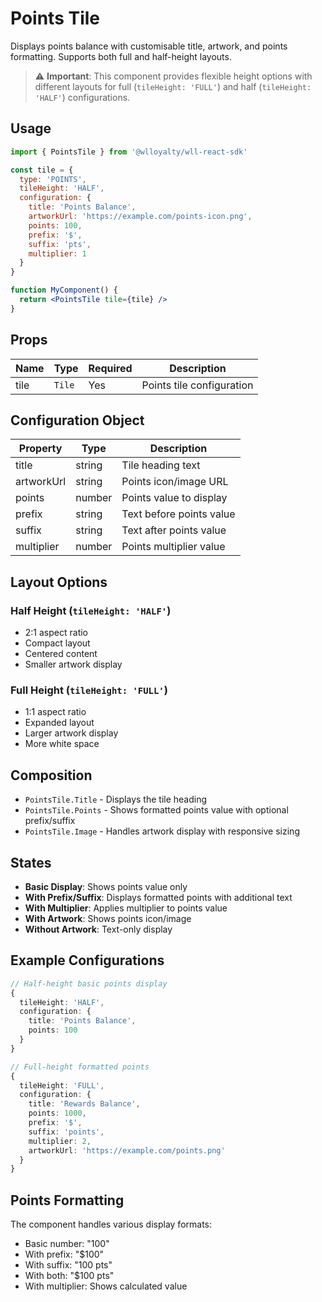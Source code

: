 # Points Tile

Displays points balance with customisable title, artwork, and points formatting. Supports both full and half-height layouts.

> ⚠️ **Important**: This component provides flexible height options with different layouts for full (`tileHeight: 'FULL'`) and half (`tileHeight: 'HALF'`) configurations.

## Usage

```jsx
import { PointsTile } from '@wlloyalty/wll-react-sdk'

const tile = {
  type: 'POINTS',
  tileHeight: 'HALF',
  configuration: {
    title: 'Points Balance',
    artworkUrl: 'https://example.com/points-icon.png',
    points: 100,
    prefix: '$',
    suffix: 'pts',
    multiplier: 1
  }
}

function MyComponent() {
  return <PointsTile tile={tile} />
}
```

## Props

| Name | Type | Required | Description |
|------|------|----------|-------------|
| tile | `Tile` | Yes | Points tile configuration |

## Configuration Object

| Property | Type | Description |
|----------|------|-------------|
| title | string | Tile heading text |
| artworkUrl | string | Points icon/image URL |
| points | number | Points value to display |
| prefix | string | Text before points value |
| suffix | string | Text after points value |
| multiplier | number | Points multiplier value |

## Layout Options

### Half Height (`tileHeight: 'HALF'`)
- 2:1 aspect ratio
- Compact layout
- Centered content
- Smaller artwork display

### Full Height (`tileHeight: 'FULL'`)
- 1:1 aspect ratio
- Expanded layout
- Larger artwork display
- More white space

## Composition

- `PointsTile.Title` - Displays the tile heading
- `PointsTile.Points` - Shows formatted points value with optional prefix/suffix
- `PointsTile.Image` - Handles artwork display with responsive sizing

## States

- **Basic Display**: Shows points value only
- **With Prefix/Suffix**: Displays formatted points with additional text
- **With Multiplier**: Applies multiplier to points value
- **With Artwork**: Shows points icon/image
- **Without Artwork**: Text-only display

## Example Configurations

```typescript
// Half-height basic points display
{
  tileHeight: 'HALF',
  configuration: {
    title: 'Points Balance',
    points: 100
  }
}

// Full-height formatted points
{
  tileHeight: 'FULL',
  configuration: {
    title: 'Rewards Balance',
    points: 1000,
    prefix: '$',
    suffix: 'points',
    multiplier: 2,
    artworkUrl: 'https://example.com/points.png'
  }
}
```

## Points Formatting

The component handles various display formats:
- Basic number: "100"
- With prefix: "$100"
- With suffix: "100 pts"
- With both: "$100 pts"
- With multiplier: Shows calculated value

